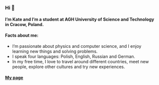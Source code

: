### Hi 👋

#### I’m Kate and I’m a student at AGH University of Science and Technology in Cracow, Poland. 
#### Facts about me:
- I’m passionate about physics and computer science, and I enjoy learning new things and solving problems. 
- I speak four languages: Polish, English, Russian and German. 
- In my free time, I love to travel around different countries, meet new people, explore other cultures and try new experiences.

#### [My page](https://katrinn05.github.io/)
